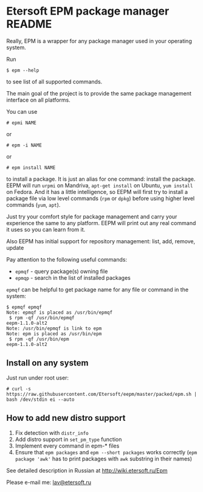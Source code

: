 # Etersoft EPM package manager README

Really, EPM is a wrapper for any package manager used in your operating system.

Run
```
$ epm --help
```
to see list of all supported commands.

The main goal of the project is to provide the same package management interface
on all platforms.

You can use
```
# epmi NAME
```
or
```
# epm -i NAME
```
or
```
# epm install NAME
```
to install a package. It is just an alias for one command: install the package.
EEPM will run `urpmi` on Mandriva, `apt-get install` on Ubuntu, `yum install` on Fedora.
And it has a little intelligence, so EEPM will first try to install a package file via
low level commands (`rpm` or `dpkg`) before using higher level commands (`yum`, `apt`).

Just try your comfort style for package management and carry your experience the same
to any platform. EEPM will print out any real command it uses so you can learn from it.

Also EEPM has initial support for repository management: list, add, remove, update

Pay attention to the following useful commands:
* `epmqf` - query package(s) owning file
* `epmqp` - search in the list of installed packages

`epmqf` can be helpful to get package name for any file or command in the system:
```
$ epmqf epmqf
Note: epmqf is placed as /usr/bin/epmqf
 $ rpm -qf /usr/bin/epmqf
eepm-1.1.0-alt2
Note: /usr/bin/epmqf is link to epm
Note: epm is placed as /usr/bin/epm
 $ rpm -qf /usr/bin/epm
eepm-1.1.0-alt2
```

## Install on any system

Just run under root user:
```
# curl -s https://raw.githubusercontent.com/Etersoft/eepm/master/packed/epm.sh | bash /dev/stdin ei --auto
```

## How to add new distro support
1. Fix detection with `distr_info`
2. Add distro support in `set_pm_type` function
3. Implement every command in epm-* files
4. Ensure that `epm packages` and `epm --short packages` works correctly
(`epm package 'awk'` has to print packages with `awk` substring in their names)

See detailed description in Russian at
http://wiki.etersoft.ru/Epm

Please e-mail me:
lav@etersoft.ru
